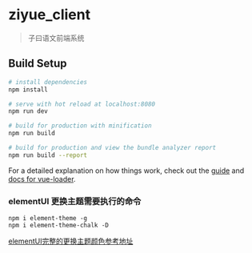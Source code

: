 # ziyue_client

> 子曰语文前端系统

## Build Setup

``` bash
# install dependencies
npm install

# serve with hot reload at localhost:8080
npm run dev

# build for production with minification
npm run build

# build for production and view the bundle analyzer report
npm run build --report
```

For a detailed explanation on how things work, check out the [guide](http://vuejs-templates.github.io/webpack/) and [docs for vue-loader](http://vuejs.github.io/vue-loader).

### elementUI 更换主题需要执行的命令
```
npm i element-theme -g
npm i element-theme-chalk -D
```
[elementUI完整的更换主题颜色参考地址](https://www.jianshu.com/p/337c258151dc)
